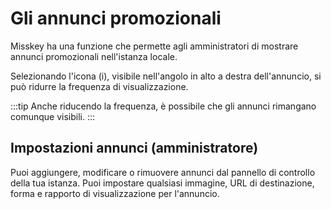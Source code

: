 # Gli annunci promozionali

Misskey ha una funzione che permette agli amministratori di mostrare annunci promozionali nell'istanza locale.

Selezionando l'icona (i), visibile nell'angolo in alto a destra dell'annuncio, si può ridurre la frequenza di visualizzazione.

:::tip
Anche riducendo la frequenza, è possibile che gli annunci rimangano comunque visibili.
:::

## Impostazioni annunci (amministratore)

Puoi aggiungere, modificare o rimuovere annunci dal pannello di controllo della tua istanza. Puoi impostare qualsiasi immagine, URL di destinazione, forma e rapporto di visualizzazione per l'annuncio.

